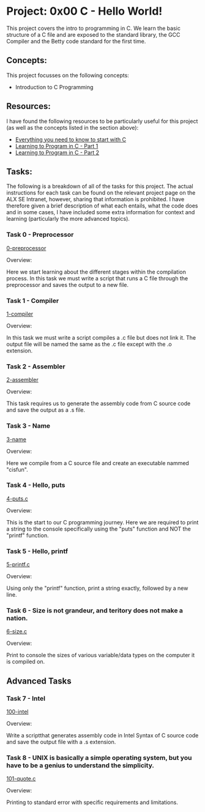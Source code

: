 # Project: 0x00 C - Hello World!

This project covers the intro to programming in C. We learn the basic structure of a C file and are exposed to the standard library, the GCC Compiler and the Betty code standard for the first time.

## Concepts:

This project focusses on the following concepts:

 - Introduction to C Programming

## Resources:

I have found the following resources to be particularly useful for this project (as well as the concepts listed in the section above):

 - [Everything you need to know to start with C](https://s3.amazonaws.com/alx-intranet.hbtn.io/uploads/misc/2022/4/e0ccf91eec6b977a9e00ed384dc285df9c2772e3.pdf?X-Amz-Algorithm=AWS4-HMAC-SHA256&X-Amz-Credential=AKIARDDGGGOUSBVO6H7D%2F20230309%2Fus-east-1%2Fs3%2Faws4_request&X-Amz-Date=20230309T093401Z&X-Amz-Expires=86400&X-Amz-SignedHeaders=host&X-Amz-Signature=57b44defc5aec129b2f8f478d2673ec1fb20dd192f33c49ad969cd6248aaad79)
 - [Learning to Program in C - Part 1](https://www.youtube.com/watch?v=rk2fK2IIiiQ)
 - [Learning to Program in C - Part 2](https://www.youtube.com/watch?v=FwpP_MsZWnU)

## Tasks:

The following is a breakdown of all of the tasks for this project. The actual instructions for each task can be found on the relevant project page on the ALX SE Intranet, however, sharing that information is prohibited. I have therefore given a brief description of what each entails, what the code does and in some cases, I have included some extra information for context and learning (particularly the more advanced topics).


### Task 0 - Preprocessor
[0-preprocessor](https://github.com/deanbirnie/alx-low_level_programming/blob/master/0x00-hello_world/0-preprocessor)

Overview:

Here we start learning about the different stages within the compilation process. In this task we must write a script that runs a C file through the preprocessor and saves the output to a new file.

### Task 1 - Compiler
[1-compiler](https://github.com/deanbirnie/alx-low_level_programming/blob/master/0x00-hello_world/1-compiler)

Overview:

In this task we must write a script compiles a .c file but does not link it. The output file will be named the same as the .c file except with the .o extension.

### Task 2 - Assembler
[2-assembler](https://github.com/deanbirnie/alx-low_level_programming/blob/master/0x00-hello_world/2-assembler)

Overview:

This task requires us to generate the assembly code from C source code and save the output as a .s file.

### Task 3 - Name
[3-name](https://github.com/deanbirnie/alx-low_level_programming/blob/master/0x00-hello_world/3-name)

Overview:

Here we compile from a C source file and create an executable nammed "cisfun".

### Task 4 - Hello, puts
[4-puts.c](https://github.com/deanbirnie/alx-low_level_programming/blob/master/0x00-hello_world/4-puts.c)

Overview:

This is the start to our C programming journey. Here we are required to print a string to the console specifically using the "puts" function and NOT the "printf" function.

### Task 5 - Hello, printf
[5-printf.c](https://github.com/deanbirnie/alx-low_level_programming/blob/master/0x00-hello_world/5-printf.c)

Overview:

Using only the "printf" function, print a string exactly, followed by a new line.

### Task 6 - Size is not grandeur, and teritory does not make a nation.
[6-size.c](https://github.com/deanbirnie/alx-low_level_programming/blob/master/0x00-hello_world/6-size.c)

Overview:

Print to console the sizes of various variable/data types on the computer it is compiled on.

## Advanced Tasks

### Task 7 - Intel
[100-intel]()

Overview:

Write a scriptthat generates assembly code in Intel Syntax of C source code and save the output file with a .s extension.

### Task 8 - UNIX is basically a simple operating system, but you have to be a genius to understand the simplicity.
[101-quote.c]()

Overview:

Printing to standard error with specific requirements and limitations.